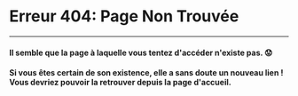 # Erreur 404: Page Non Trouvée

----
#### Il semble que la page à laquelle vous tentez d'accéder n'existe pas. :worried:
#### Si vous êtes certain de son existence, elle a sans doute un nouveau lien ! Vous devriez pouvoir la retrouver depuis la page d'accueil.

